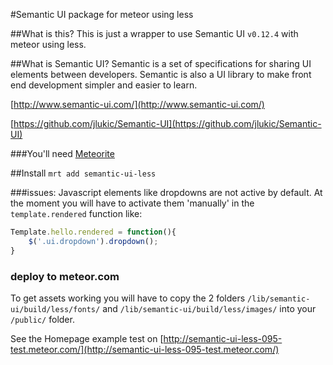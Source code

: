 #Semantic UI package for meteor using less

##What is this?
This is just a wrapper to use Semantic UI `v0.12.4` with meteor using less.

##What is Semantic UI?
Semantic is a set of specifications for sharing UI elements between developers. Semantic is also a UI library to make front end development simpler and easier to learn. 

[http://www.semantic-ui.com/](http://www.semantic-ui.com/)

[https://github.com/jlukic/Semantic-UI](https://github.com/jlukic/Semantic-UI)

###You'll need
[Meteorite](https://github.com/oortcloud/meteorite) 

##Install
`mrt add semantic-ui-less`

###issues:
Javascript elements like dropdowns are not active by default. 
At the moment you will have to activate them 'manually' in the `template.rendered` function like: 

```javascript
Template.hello.rendered = function(){
	$('.ui.dropdown').dropdown();
}
```

### deploy to meteor.com
To get assets working you will have to copy the 2 folders `/lib/semantic-ui/build/less/fonts/` and `/lib/semantic-ui/build/less/images/` into your `/public/`
folder.

See the Homepage example test on [http://semantic-ui-less-095-test.meteor.com/](http://semantic-ui-less-095-test.meteor.com/)
